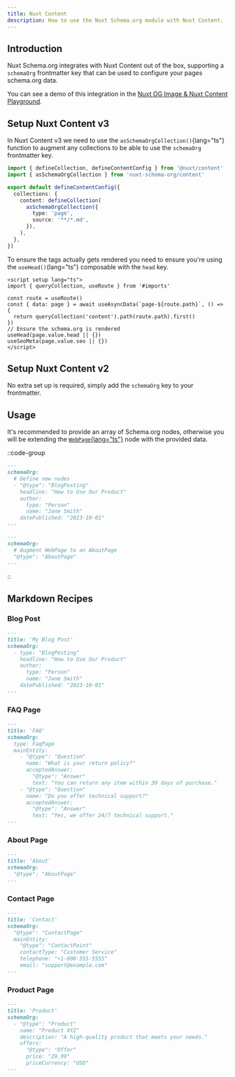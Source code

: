 ```yaml
---
title: Nuxt Content
description: How to use the Nuxt Schema.org module with Nuxt Content.
---
```


## Introduction

Nuxt Schema.org integrates with Nuxt Content out of the box, supporting a `schemaOrg` frontmatter key that can be used to configure your pages
schema.org data.

You can see a demo of this integration in the [Nuxt OG Image & Nuxt Content Playground](https://stackblitz.com/edit/github-hgunsf?file=package.json).

## Setup Nuxt Content v3

In Nuxt Content v3 we need to use the `asSchemaOrgCollection()`{lang="ts"} function to augment any collections
to be able to use the `schemaOrg` frontmatter key.

```ts [content.config.ts]
import { defineCollection, defineContentConfig } from '@nuxt/content'
import { asSchemaOrgCollection } from 'nuxt-schema-org/content'

export default defineContentConfig({
  collections: {
    content: defineCollection(
      asSchemaOrgCollection({
        type: 'page',
        source: '**/*.md',
      }),
    ),
  },
})
```

To ensure the tags actually gets rendered you need to ensure you're using the `useHead()`{lang="ts"} composable with the `head` key.

```vue [[...slug].vue]
<script setup lang="ts">
import { queryCollection, useRoute } from '#imports'

const route = useRoute()
const { data: page } = await useAsyncData(`page-${route.path}`, () => {
  return queryCollection('content').path(route.path).first()
})
// Ensure the schema.org is rendered
useHead(page.value.head || {})
useSeoMeta(page.value.seo || {})
</script>
```

## Setup Nuxt Content v2

No extra set up is required, simply add the `schemaOrg` key to your frontmatter.

## Usage

It's recommended to provide an array of Schema.org nodes, otherwise you will be extending the [`WebPage`{lang="ts"}](https://unhead.unjs.io/schema-org/schema/webpage) node with the provided data.

::code-group

```md [Array]
---
schemaOrg:
  # Define new nodes
  - "@type": "BlogPosting"
    headline: "How to Use Our Product"
    author:
      type: "Person"
      name: "Jane Smith"
    datePublished: "2023-10-01"
---
```

```md [Object]
---
schemaOrg:
  # Augment WebPage to an AboutPage
  "@type": "AboutPage"
---
```

::

## Markdown Recipes

### Blog Post

```md
---
title: 'My Blog Post'
schemaOrg:
  - type: "BlogPosting"
    headline: "How to Use Our Product"
    author:
      type: "Person"
      name: "Jane Smith"
    datePublished: "2023-10-01"
---
```

### FAQ Page

```md
---
title: 'FAQ'
schemaOrg:
  type: FaqPage
  mainEntity:
    - "@type": "Question"
      name: "What is your return policy?"
      acceptedAnswer:
        "@type": "Answer"
        text: "You can return any item within 30 days of purchase."
    - "@type": "Question"
      name: "Do you offer technical support?"
      acceptedAnswer:
        "@type": "Answer"
        text: "Yes, we offer 24/7 technical support."
---
```

### About Page

```md
---
title: 'About'
schemaOrg:
  "@type": "AboutPage"
---
```

### Contact Page

```md
---
title: 'Contact'
schemaOrg:
  "@type": "ContactPage"
  mainEntity:
    "@type": "ContactPoint"
    contactType: "Customer Service"
    telephone: "+1-800-555-5555"
    email: "support@example.com"
---
```

### Product Page

```md
---
title: 'Product'
schemaOrg:
  - "@type": "Product"
    name: "Product XYZ"
    description: "A high-quality product that meets your needs."
    offers:
      "@type": "Offer"
      price: "29.99"
      priceCurrency: "USD"
---
```
